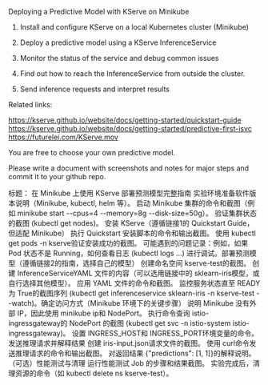 Deploying a Predictive Model with KServe on Minikube
1. Install and configure KServe on a local Kubernetes cluster (Minikube)

2. Deploy a predictive model using a KServe InferenceService

3. Monitor the status of the service and debug common issues

4. Find out how to reach the InferenceService from outside the cluster.

5. Send inference requests and interpret results


Related links:

https://kserve.github.io/website/docs/getting-started/quickstart-guide
https://kserve.github.io/website/docs/getting-started/predictive-first-isvc
https://futurelei.com/KServe.mov

You are free to choose your own predictive model.

Please write a document with screenshots and notes for major steps and commit it to your github repo.

标题：​​ 在 Minikube 上使用 KServe 部署预测模型完整指南
​​实验环境准备​​
软件版本说明（Minikube, kubectl, helm 等）。
启动 Minikube 集群的命令和截图（例如 minikube start --cpus=4 --memory=8g --disk-size=50g）。
验证集群状态的截图 (kubectl get nodes)。
​​安装 KServe（遵循链接1的 Quickstart Guide，但适配 Minikube）​​
执行 Quickstart 安装脚本的命令和输出截图。
使用 kubectl get pods -n kserve验证安装成功的截图。
可能遇到的问题记录：例如，如果 Pod 状态不是 Running，如何查看日志 (kubectl logs ...) 进行调试。
​​部署预测模型（遵循链接2的指南，选择自己的模型）​​
创建命名空间 kserve-test的截图。
创建 InferenceServiceYAML 文件的内容（可以选用链接中的 sklearn-iris模型，或自行选择其他模型）。
应用 YAML 文件的命令和截图。
监控服务状态直至 READY为 True的截图序列 (kubectl get inferenceservice sklearn-iris -n kserve-test --watch)。
​​确定访问方式（Minikube 环境下的关键步骤）​​
说明 Minikube 没有外部 IP，因此使用 minikube ip和 NodePort。
执行命令查询 istio-ingressgateway的 NodePort 的截图 (kubectl get svc -n istio-system istio-ingressgateway)。
设置 INGRESS_HOST和 INGRESS_PORT环境变量的命令。
​​发送推理请求并解释结果​​
创建 iris-input.json请求文件的截图。
使用 curl命令发送推理请求的命令和输出截图。
对返回结果 {"predictions": [1, 1]}的解释说明。
​​（可选）性能测试与清理​​
运行性能测试 Job 的步骤和结果截图。
实验完成后，清理资源的命令（如 kubectl delete ns kserve-test）。






